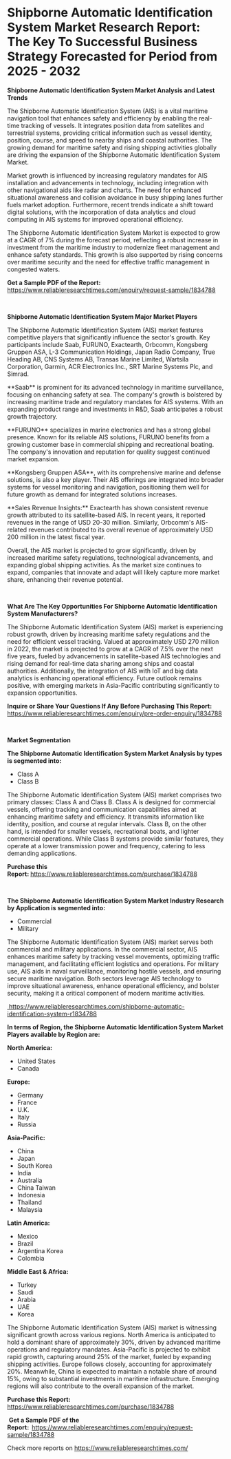 <p><h1>Shipborne Automatic Identification System Market Research Report: The Key To Successful Business Strategy Forecasted for Period from 2025 - 2032</h1></p><p><strong>Shipborne Automatic Identification System Market Analysis and Latest Trends</strong></p>
<p><p>The Shipborne Automatic Identification System (AIS) is a vital maritime navigation tool that enhances safety and efficiency by enabling the real-time tracking of vessels. It integrates position data from satellites and terrestrial systems, providing critical information such as vessel identity, position, course, and speed to nearby ships and coastal authorities. The growing demand for maritime safety and rising shipping activities globally are driving the expansion of the Shipborne Automatic Identification System Market.</p><p>Market growth is influenced by increasing regulatory mandates for AIS installation and advancements in technology, including integration with other navigational aids like radar and charts. The need for enhanced situational awareness and collision avoidance in busy shipping lanes further fuels market adoption. Furthermore, recent trends indicate a shift toward digital solutions, with the incorporation of data analytics and cloud computing in AIS systems for improved operational efficiency.</p><p>The Shipborne Automatic Identification System Market is expected to grow at a CAGR of 7% during the forecast period, reflecting a robust increase in investment from the maritime industry to modernize fleet management and enhance safety standards. This growth is also supported by rising concerns over maritime security and the need for effective traffic management in congested waters.</p></p>
<p><strong>Get a Sample PDF of the Report:&nbsp;</strong> <a href="https://www.reliableresearchtimes.com/enquiry/request-sample/1834788?utm_campaign=3444&utm_medium=2&utm_source=Github&utm_content=ia&utm_term=26032025&utm_id=shipborne-automatic-identification-system">https://www.reliableresearchtimes.com/enquiry/request-sample/1834788</a></p>
<p>&nbsp;</p>
<p><strong>Shipborne Automatic Identification System Major Market Players</strong></p>
<p><p>The Shipborne Automatic Identification System (AIS) market features competitive players that significantly influence the sector's growth. Key participants include Saab, FURUNO, Exactearth, Orbcomm, Kongsberg Gruppen ASA, L-3 Communication Holdings, Japan Radio Company, True Heading AB, CNS Systems AB, Transas Marine Limited, Wartsila Corporation, Garmin, ACR Electronics Inc., SRT Marine Systems Plc, and Simrad.</p><p>**Saab** is prominent for its advanced technology in maritime surveillance, focusing on enhancing safety at sea. The company's growth is bolstered by increasing maritime trade and regulatory mandates for AIS systems. With an expanding product range and investments in R&D, Saab anticipates a robust growth trajectory.</p><p>**FURUNO** specializes in marine electronics and has a strong global presence. Known for its reliable AIS solutions, FURUNO benefits from a growing customer base in commercial shipping and recreational boating. The company's innovation and reputation for quality suggest continued market expansion.</p><p>**Kongsberg Gruppen ASA**, with its comprehensive marine and defense solutions, is also a key player. Their AIS offerings are integrated into broader systems for vessel monitoring and navigation, positioning them well for future growth as demand for integrated solutions increases.</p><p>**Sales Revenue Insights:** Exactearth has shown consistent revenue growth attributed to its satellite-based AIS. In recent years, it reported revenues in the range of USD 20-30 million. Similarly, Orbcomm's AIS-related revenues contributed to its overall revenue of approximately USD 200 million in the latest fiscal year.</p><p>Overall, the AIS market is projected to grow significantly, driven by increased maritime safety regulations, technological advancements, and expanding global shipping activities. As the market size continues to expand, companies that innovate and adapt will likely capture more market share, enhancing their revenue potential.</p></p>
<p>&nbsp;</p>
<p><strong>What Are The Key Opportunities For Shipborne Automatic Identification System Manufacturers?</strong></p>
<p><p>The Shipborne Automatic Identification System (AIS) market is experiencing robust growth, driven by increasing maritime safety regulations and the need for efficient vessel tracking. Valued at approximately USD 270 million in 2022, the market is projected to grow at a CAGR of 7.5% over the next five years, fueled by advancements in satellite-based AIS technologies and rising demand for real-time data sharing among ships and coastal authorities. Additionally, the integration of AIS with IoT and big data analytics is enhancing operational efficiency. Future outlook remains positive, with emerging markets in Asia-Pacific contributing significantly to expansion opportunities.</p></p>
<p><strong>Inquire or Share Your Questions If Any Before Purchasing This Report:</strong> <a href="https://www.reliableresearchtimes.com/enquiry/pre-order-enquiry/1834788?utm_campaign=3444&utm_medium=2&utm_source=Github&utm_content=ia&utm_term=26032025&utm_id=shipborne-automatic-identification-system">https://www.reliableresearchtimes.com/enquiry/pre-order-enquiry/1834788</a></p>
<p>&nbsp;</p>
<p><strong>Market Segmentation</strong></p>
<p><strong>The Shipborne Automatic Identification System Market Analysis by types is segmented into:</strong></p>
<p><ul><li>Class A</li><li>Class B</li></ul></p>
<p><p>The Shipborne Automatic Identification System (AIS) market comprises two primary classes: Class A and Class B. Class A is designed for commercial vessels, offering tracking and communication capabilities aimed at enhancing maritime safety and efficiency. It transmits information like identity, position, and course at regular intervals. Class B, on the other hand, is intended for smaller vessels, recreational boats, and lighter commercial operations. While Class B systems provide similar features, they operate at a lower transmission power and frequency, catering to less demanding applications.</p></p>
<p><strong>Purchase this Report:&nbsp;</strong><a href="https://www.reliableresearchtimes.com/purchase/1834788?utm_campaign=3444&utm_medium=2&utm_source=Github&utm_content=ia&utm_term=26032025&utm_id=shipborne-automatic-identification-system">https://www.reliableresearchtimes.com/purchase/1834788</a></p>
<p>&nbsp;</p>
<p><strong>The Shipborne Automatic Identification System Market Industry Research by Application is segmented into:</strong></p>
<p><ul><li>Commercial</li><li>Military</li></ul></p>
<p><p>The Shipborne Automatic Identification System (AIS) market serves both commercial and military applications. In the commercial sector, AIS enhances maritime safety by tracking vessel movements, optimizing traffic management, and facilitating efficient logistics and operations. For military use, AIS aids in naval surveillance, monitoring hostile vessels, and ensuring secure maritime navigation. Both sectors leverage AIS technology to improve situational awareness, enhance operational efficiency, and bolster security, making it a critical component of modern maritime activities.</p></p>
<p><a href="https://www.reliableresearchtimes.com/shipborne-automatic-identification-system-r1834788?utm_campaign=3444&utm_medium=2&utm_source=Github&utm_content=ia&utm_term=26032025&utm_id=shipborne-automatic-identification-system">&nbsp;https://www.reliableresearchtimes.com/shipborne-automatic-identification-system-r1834788</a></p>
<p><strong>In terms of Region, the Shipborne Automatic Identification System Market Players available by Region are:</strong></p>
<p>
    <p> <strong> North America: </strong>
        <ul>
            <li>United States</li>
            <li>Canada</li>
        </ul>
        </p> 
    <p> <strong> Europe: </strong>
        <ul>
            <li>Germany</li>
            <li>France</li>
            <li>U.K.</li>
            <li>Italy</li>
            <li>Russia</li>
        </ul>
        </p> 
    <p> <strong> Asia-Pacific: </strong>
        <ul>
            <li>China</li>
            <li>Japan</li>
            <li>South Korea</li>
            <li>India</li>
            <li>Australia</li>
            <li>China Taiwan</li>
            <li>Indonesia</li>
            <li>Thailand</li>
            <li>Malaysia</li>
        </ul>
        </p> 
    <p> <strong> Latin America: </strong>
        <ul>
            <li>Mexico</li>
            <li>Brazil</li>
            <li>Argentina Korea</li>
            <li>Colombia</li>
        </ul>
        </p> 
    <p> <strong> Middle East & Africa: </strong>
        <ul>
            <li>Turkey</li>
            <li>Saudi</li>
            <li>Arabia</li>
            <li>UAE</li>
            <li>Korea</li>
        </ul>
    </p>
    </p>
<p><p>The Shipborne Automatic Identification System (AIS) market is witnessing significant growth across various regions. North America is anticipated to hold a dominant share of approximately 30%, driven by advanced maritime operations and regulatory mandates. Asia-Pacific is projected to exhibit rapid growth, capturing around 25% of the market, fueled by expanding shipping activities. Europe follows closely, accounting for approximately 20%. Meanwhile, China is expected to maintain a notable share of around 15%, owing to substantial investments in maritime infrastructure. Emerging regions will also contribute to the overall expansion of the market.</p></p>
<p><strong>Purchase this Report: </strong><a href="https://www.reliableresearchtimes.com/purchase/1834788?utm_campaign=3444&utm_medium=2&utm_source=Github&utm_content=ia&utm_term=26032025&utm_id=shipborne-automatic-identification-system">https://www.reliableresearchtimes.com/purchase/1834788</a></p>
<p>&nbsp;<strong>Get a Sample PDF of the Report:&nbsp;&nbsp;</strong><a href="https://www.reliableresearchtimes.com/enquiry/request-sample/1834788?utm_campaign=3444&utm_medium=2&utm_source=Github&utm_content=ia&utm_term=26032025&utm_id=shipborne-automatic-identification-system">https://www.reliableresearchtimes.com/enquiry/request-sample/1834788</a></p>
<p><strong></strong></p>
<p>Check more reports on <a href="https://www.reliableresearchtimes.com/?utm_campaign=3444&utm_medium=2&utm_source=Github&utm_content=ia&utm_term=26032025&utm_id=shipborne-automatic-identification-system">https://www.reliableresearchtimes.com/</a></p>